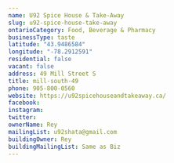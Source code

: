 ```yaml
---
name: U92 Spice House & Take-Away 
slug: u92-spice-house-take-away
ontarioCategory: Food, Beverage & Pharmacy
businessType: taste
latitude: "43.9486584"
longitude: "-78.2912591"
residential: false
vacant: false
address: 49 Mill Street S
title: mill-south-49
phone: 905-800-0560
website: https://u92spicehouseandtakeaway.ca/
facebook: 
instagram: 
twitter: 
ownerName: Rey
mailingList: u92shata@gmail.com
buildingOwner: Rey
buildingMailingList: Same as Biz
---
```


